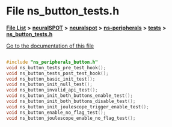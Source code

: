 

# File ns\_button\_tests.h

[**File List**](files.md) **>** [**neuralSPOT**](dir_75594cce7c7773aa3cb253214bf56510.md) **>** [**neuralspot**](dir_b737d82f35ec218ac5a7ef4105db9c0e.md) **>** [**ns-peripherals**](dir_62cbd78784261bb0d09981988628a167.md) **>** [**tests**](dir_212d9119d40fadcef4edfdca97975f2d.md) **>** [**ns\_button\_tests.h**](ns__button__tests_8h.md)

[Go to the documentation of this file](ns__button__tests_8h.md)

```C++

#include "ns_peripherals_button.h"
void ns_button_tests_pre_test_hook();
void ns_button_tests_post_test_hook();
void ns_button_basic_init_test();
void ns_button_init_null_test();
void ns_button_invalid_api_test();
void ns_button_init_both_buttons_enable_test();
void ns_button_init_both_buttons_disable_test();
void ns_button_init_joulescope_trigger_enable_test();
void ns_button_enable_no_flag_test();
void ns_button_joulescope_enable_no_flag_test();

```

